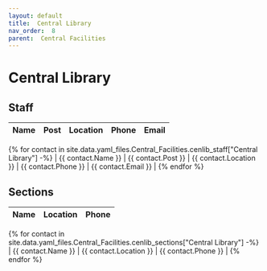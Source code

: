 ```yaml
---
layout: default
title:  Central Library
nav_order:  8
parent:  Central Facilities
---
```




# Central Library




## Staff


| Name | Post | Location | Phone | Email |
| --- | --- | --- | --- | --- |
{% for contact in site.data.yaml_files.Central_Facilities.cenlib_staff["Central Library"] -%}
| {{ contact.Name }} | {{ contact.Post }} | {{ contact.Location }} | {{ contact.Phone }} | {{ contact.Email }} |
{% endfor %}


## Sections 


| Name | Location | Phone |
| --- | --- | --- |
{% for contact in site.data.yaml_files.Central_Facilities.cenlib_sections["Central Library"] -%}
| {{ contact.Name }} | {{ contact.Location }} | {{ contact.Phone }} |
{% endfor %}
